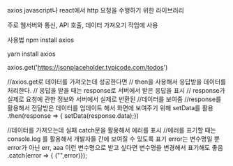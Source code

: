 axios javascript나 react에서 http 요청을 수행하기 위한 라이브러리

주로 웹서버와 통신, API 호출, 데이터 가져오기 작업에 사용

사용법 npm install axios

yarn install axios

axios.get('https://jsonplaceholder.typicode.com/todos')

//axios.get로 데이터를 가져오는데 성공한다면 // then을 사용해서 응답받을 데이터를 처리한다. // 응답을 받을 때는 response로 서버에서 받은 응답을 표시 // response가 실제로 요청에 관한 정보와 서버에서 실제로 반환된 //데이터를 보여줌 //response를 활용해서 전달받은 데이터를 업데이트 해서 화면에 보여주기 위해 setData를 활용 .then(response => { setData(response.data);})

//데이터를 가져오는데 실패 catch문을 활용해서 에러를 표시 //에러를 표기할 때는 console.log 를 활용해서 개발자들 간에 보여질 수 있도록 표기 error는 변수명일 뿐 error가 아닌 err, aaa 이런 변수명으로 받고 싶다면 변수명을 변경해서 표기해도 좋음 .catch(error => { ("",error)});